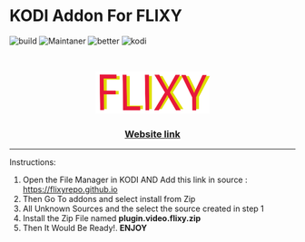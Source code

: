 # KODI Addon For FLIXY

 ![build](https://img.shields.io/badge/build-passing-green)   ![Maintaner](https://img.shields.io/badge/maintainer-Dev_Goyal-yellow)            ![better](https://img.shields.io/badge/movies_series_and_tv-addon-red)    ![kodi](https://img.shields.io/badge/kodi-addon-blue)   

<!-- PROJECT LOGO -->
<br />
<p align="center">
  <a href="https://flixy.ga">
    <img src="90c552e5d9b7f368819421dcbba8b324 (1).png" alt="Logo" width="40%" height="40%">
  </a>

  <h3 align="center">  <a href="https://flixy.ga">
 Website link
    </a>
    </h3>
    
--------------------------------------------------------------------------------
Instructions:

1. Open the File Manager in KODI AND Add this link in source : https://flixyrepo.github.io
2. Then Go To addons and select install from Zip
3. All Unknown Sources and the select the source created in step 1
4. Install the Zip File named **plugin.video.flixy.zip**
5. Then It Would Be Ready!.   **ENJOY**


